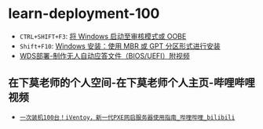 # learn-deployment-100

* `CTRL+SHIFT+F3`: [将 Windows 启动至审核模式或 OOBE](https://learn.microsoft.com/zh-cn/windows-hardware/manufacture/desktop/boot-windows-to-audit-mode-or-oobe?view=windows-11)
* `Shift+F10`: [Windows 安装：使用 MBR 或 GPT 分区形式进行安装](https://learn.microsoft.com/zh-cn/windows-hardware/manufacture/desktop/windows-setup-installing-using-the-mbr-or-gpt-partition-style?view=windows-11)
* [WDS部署-制作无人自动应答文件（BIOS/UEFI）附视频](https://blog.csdn.net/u014588173/article/details/133276781 )


## 在下莫老师的个人空间-在下莫老师个人主页-哔哩哔哩视频

* [`一次装机100台！iVentoy，新一代PXE网启服务器使用指南_哔哩哔哩_bilibili`](https://www.bilibili.com/video/BV1hP411e7HD/?spm_id_from=333.999.0.0)